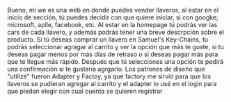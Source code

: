 Bueno, mi we es una web en donde puedes vender llaveros, al estar en el inicio de sección, tú puedes decidir con que quiere iniciar, si con googke; microsoft, aplle, facebook, etc. Al estar en la homepage tú podrás ver las cars de cada llavero, y además podrás tener una breve descrpción sobre el producto. 
Si tú deseas comprar un llavero en Samuel's Key-Chains, tu podrás seleccionar agragar al carrito y ver la opción que más te guste, si tu deseas pagar menos por más días de retraso o si deseas pagar más para que te llegue más rápido. Después que tú selecciones una opción te pedirá una confirmación si te gustaría agrgarlo.
Los patrones de diseño que "utilizé" fueron Adapter y Factoy, ya que factory me sirvió para que los llaveros se pudieran agregar al carrito y el adapter lo usé en el login para que piedan elegir con cual cuenta se quieren registrar
